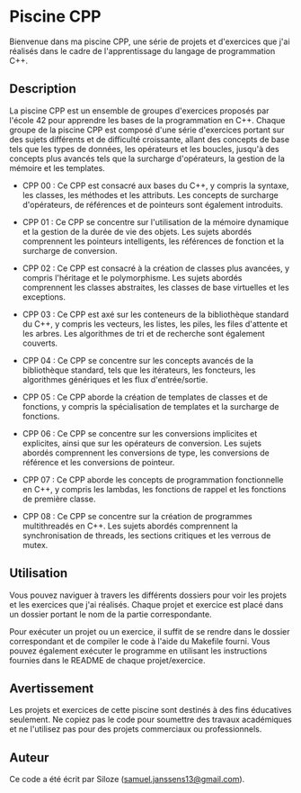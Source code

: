 # Piscine CPP
Bienvenue dans ma piscine CPP, une série de projets et d'exercices que j'ai réalisés dans le cadre de l'apprentissage du langage de programmation C++.

## **Description**
La piscine CPP est un ensemble de groupes d'exercices proposés par l'école 42 pour apprendre les bases de la programmation en C++. Chaque groupe de la piscine CPP est composé d'une série d'exercices portant sur des sujets différents et de difficulté croissante, allant des concepts de base tels que les types de données, les opérateurs et les boucles, jusqu'à des concepts plus avancés tels que la surcharge d'opérateurs, la gestion de la mémoire et les templates.

- CPP 00 : Ce CPP est consacré aux bases du C++, y compris la syntaxe, les classes, les méthodes et les attributs. Les concepts de surcharge d'opérateurs, de références et de pointeurs sont également introduits.

- CPP 01 : Ce CPP se concentre sur l'utilisation de la mémoire dynamique et la gestion de la durée de vie des objets. Les sujets abordés comprennent les pointeurs intelligents, les références de fonction et la surcharge de conversion.

- CPP 02 : Ce CPP est consacré à la création de classes plus avancées, y compris l'héritage et le polymorphisme. Les sujets abordés comprennent les classes abstraites, les classes de base virtuelles et les exceptions.

- CPP 03 : Ce CPP est axé sur les conteneurs de la bibliothèque standard du C++, y compris les vecteurs, les listes, les piles, les files d'attente et les arbres. Les algorithmes de tri et de recherche sont également couverts.

- CPP 04 : Ce CPP se concentre sur les concepts avancés de la bibliothèque standard, tels que les itérateurs, les foncteurs, les algorithmes génériques et les flux d'entrée/sortie.

- CPP 05 : Ce CPP aborde la création de templates de classes et de fonctions, y compris la spécialisation de templates et la surcharge de fonctions.

- CPP 06 : Ce CPP se concentre sur les conversions implicites et explicites, ainsi que sur les opérateurs de conversion. Les sujets abordés comprennent les conversions de type, les conversions de référence et les conversions de pointeur.

- CPP 07 : Ce CPP aborde les concepts de programmation fonctionnelle en C++, y compris les lambdas, les fonctions de rappel et les fonctions de première classe.

- CPP 08 : Ce CPP se concentre sur la création de programmes multithreadés en C++. Les sujets abordés comprennent la synchronisation de threads, les sections critiques et les verrous de mutex.
## **Utilisation**
Vous pouvez naviguer à travers les différents dossiers pour voir les projets et les exercices que j'ai réalisés. Chaque projet et exercice est placé dans un dossier portant le nom de la partie correspondante.

Pour exécuter un projet ou un exercice, il suffit de se rendre dans le dossier correspondant et de compiler le code à l'aide du Makefile fourni. Vous pouvez également exécuter le programme en utilisant les instructions fournies dans le README de chaque projet/exercice.

## **Avertissement**
Les projets et exercices de cette piscine sont destinés à des fins éducatives seulement. Ne copiez pas le code pour soumettre des travaux académiques et ne l'utilisez pas pour des projets commerciaux ou professionnels.

## **Auteur**
Ce code a été écrit par Siloze (samuel.janssens13@gmail.com).
